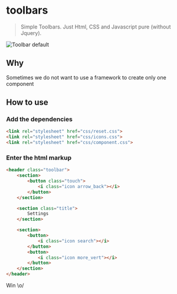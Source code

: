 # toolbars
> Simple Toolbars. Just Html, CSS and Javascript pure (without Jquery).

![Toolbar default](https://lh3.googleusercontent.com/2jHN3ynefe6Yx0pCaMf-agKXN6K70KxOYzOjONz8Yi9YmbRLCoSZ-d97Xd9dDiguQ0A2t5Tlw_7UxRBIct2DZcRf3tnf6WY31bwoEJG3BZ1tjDe3nqJYc5awF566HlxVceqfY6SrgZB-dZf5tQ8t-v1kAniNormckeeJhnih_sswfmwhoUO7vr_o2rBpDdwilRkxWn4Ot7Yin_RzF0Jq65GftTVzrVFMFGLrwiYJNPykJUo_gQQZmJ9IKXgBalXC3eVMCp4pula5cqSxjJvc7eID_514Owueu6KTqhw4EeWiel4mutD7PBYqilc_r4YKNTXswKBoV6byu1KsK0N8Rm_z84JthIj1Vn4wVroiDQam1wZZU3QKA4tf3-HJ3TxZX-a0qD2F1zgytlbBmrl_usYGBt0PmDs7_Qitku-GLc3-OqOhPAfEncOSCHENl34nhxGutGDSNLEVhYcg3hJ5K2jmOt-XEOn7uL5SLeOAJioISKlN5aRZxJCC15QOwxslfeVQGKbbjnfI0nb0pQhZp2xiNy8qddKWVcjZYDcbPqNQOl_u0M19QkKosGKrR-7ujNgyVDh9=w1543-h810-k?v=1474650475414)

## Why
Sometimes we do not want to use a framework to create only one component

## How to use

### Add the dependencies
``` Html
<link rel="stylesheet" href="css/reset.css">
<link rel="stylesheet" href="css/icons.css">
<link rel="stylesheet" href="css/component.css">
```

### Enter the html markup
``` Html
<header class="toolbar">
    <section>
        <button class="touch">
            <i class="icon arrow_back"></i>
        </button>
    </section>

    <section class="title">
        Settings
    </section>

    <section>
        <button>
            <i class="icon search"></i>
        </button>
        <button>
            <i class="icon more_vert"></i>
        </button>
    </section>
</header>
```

Win \o/